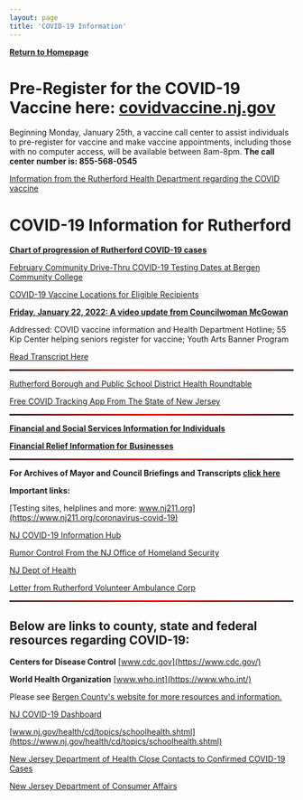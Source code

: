 ```yaml
---
layout: page
title: 'COVID-19 Information'
---
```


<style>
  hr {
    background: red;
    background-image: linear-gradient(to right, #333, red, #333);
    border: 0;
    height: 3px;
    width: 100%;
  }
</style>

[**Return to Homepage**](/)


# Pre-Register for the COVID-19 Vaccine here: [covidvaccine.nj.gov](https://covidvaccine.nj.gov/)

Beginning Monday, January 25th, a vaccine call center to assist individuals to pre-register for vaccine and make vaccine appointments, including those with no computer access, will be available between 8am-8pm. **The call center number is: 855-568-0545**

[Information from the Rutherford Health Department regarding the COVID vaccine](/departments/health/2021/01/19/vaccine-hotline/)


# COVID-19 Information for Rutherford

[**Chart of progression of Rutherford COVID-19 cases**](charts/)

[February Community Drive-Thru COVID-19 Testing Dates at Bergen Community College](https://storage.googleapis.com/static.rutherford-nj.com/covid/Winter%20Month%20of%20February.pdf)

[COVID-19 Vaccine Locations for Eligible Recipients](https://covid19.nj.gov/pages/covid-19-vaccine-locations-for-eligible-recipients)


[**Friday, January 22, 2022: A video update from Councilwoman McGowan**](https://youtu.be/JU2_qjBD-sY)

Addressed: COVID vaccine information and Health Department Hotline; 55 Kip Center helping seniors register for vaccine; Youth Arts Banner Program

[Read Transcript Here](https://storage.googleapis.com/static.rutherford-nj.com/covid/January%2022%20Stephanie%20McGowan.pdf)



---

[Rutherford Borough and Public School District Health Roundtable](https://youtu.be/vNacE-qW64w)

[Free COVID Tracking App From The State of New Jersey](https://covid19.nj.gov/pages/app)

---

[**Financial and Social Services Information for Individuals**](financial-info-individuals/)

[**Financial Relief Information for Businesses**](business-information/)

---

**For Archives of Mayor and Council Briefings and Transcripts [click here](archives/)**



**Important links:** 

[Testing sites, helplines and more: www.nj211.org](https://www.nj211.org/coronavirus-covid-19)

[NJ COVID-19 Information Hub](https://covid19.nj.gov/)

[Rumor Control From the NJ Office of Homeland Security](https://www.njhomelandsecurity.gov/covid19)

[NJ Dept of Health](https://www.nj.gov/health/)

[Letter from Rutherford Volunteer Ambulance Corp](https://storage.googleapis.com/static.rutherford-nj.com/covid/EMS%20Statement.docx.pdf)

---


## Below are links to county, state and federal resources regarding COVID-19:


**Centers for Disease Control** [www.cdc.gov](https://www.cdc.gov/)

**World Health Organization** [www.who.int](https://www.who.int/)

Please see [Bergen County's website for more resources and information.](https://www.co.bergen.nj.us/health-promotion/2019-novel-corona-virus) 

[NJ COVID-19 Dashboard](https://www.nj.gov/health/cd/topics/covid2019_dashboard.shtml)

[www.nj.gov/health/cd/topics/schoolhealth.shtml](https://www.nj.gov/health/cd/topics/schoolhealth.shtml)

[New Jersey Department of Health Close Contacts to Confirmed COVID-19 Cases](https://storage.googleapis.com/static.rutherford-nj.com/covid/FAQs_For_Close_Contacts_and_People_Being_Tested_3_15_20.108128.pdf)

[New Jersey Department of Consumer Affairs](https://www.njconsumeraffairs.gov/COVID19/Pages/default.aspx)



